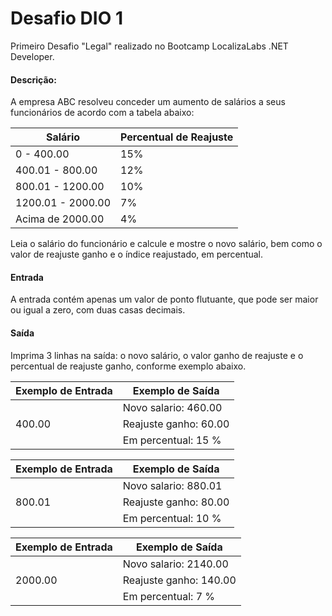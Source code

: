 # Desafio DIO 1
 Primeiro Desafio "Legal" realizado no Bootcamp LocalizaLabs .NET Developer.

#### Descrição:

A empresa ABC resolveu conceder um aumento de salários a seus funcionários de acordo com a tabela abaixo:

|Salário|Percentual de Reajuste|
|----|-------------------|
|0 - 400.00|15%
|400.01 - 800.00|12%
|800.01 - 1200.00|10%
|1200.01 - 2000.00|7%
|Acima de 2000.00| 4%                

Leia o salário do funcionário e calcule e mostre o novo salário, bem como o valor de reajuste ganho e o índice reajustado, em percentual.

#### Entrada

A entrada contém apenas um valor de ponto flutuante, que pode ser maior ou igual a zero, com duas casas decimais.

#### Saída

Imprima 3 linhas na saída: o novo salário, o valor ganho de reajuste e o percentual de reajuste ganho, conforme exemplo abaixo.

|Exemplo de Entrada|Exemplo de Saída |
|----|-------------------|
|    |Novo salario: 460.00 
|400.00|Reajuste ganho: 60.00
|      |Em percentual: 15 % 

|Exemplo de Entrada|Exemplo de Saída |
|----|-------------------|
|      |Novo salario: 880.01
|800.01|Reajuste ganho: 80.00
|      |Em percentual: 10 %

|Exemplo de Entrada|Exemplo de Saída |
|----|-------------------|
|     |Novo salario: 2140.00
|2000.00|Reajuste ganho: 140.00
|      |Em percentual: 7 %


